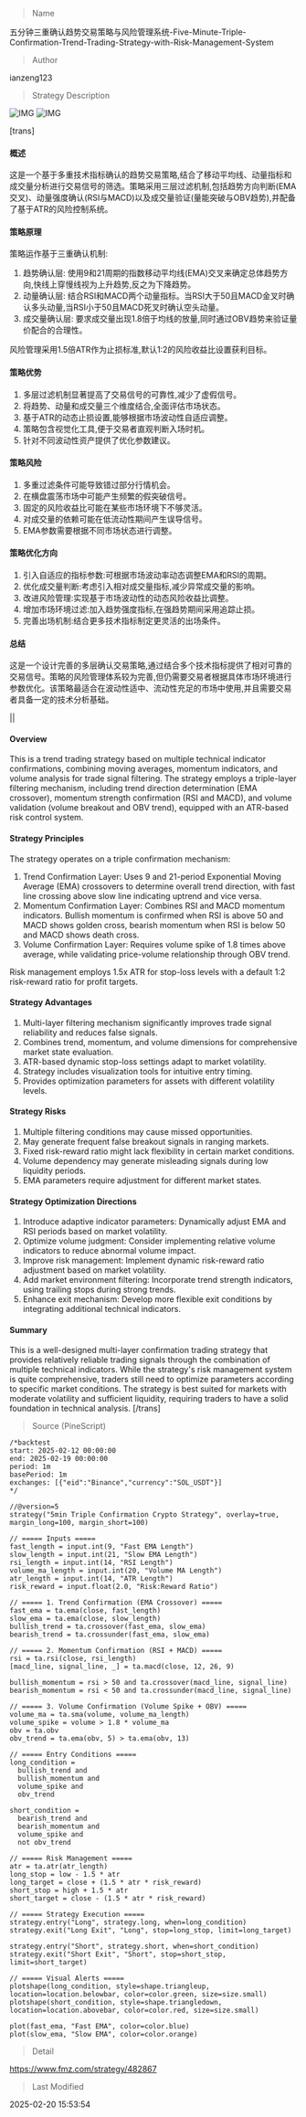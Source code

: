 
> Name

五分钟三重确认趋势交易策略与风险管理系统-Five-Minute-Triple-Confirmation-Trend-Trading-Strategy-with-Risk-Management-System

> Author

ianzeng123

> Strategy Description

![IMG](https://www.fmz.com/upload/asset/2d879bf775cab4b5b4604.png)
![IMG](https://www.fmz.com/upload/asset/2d8fdc3dadb2d3ed87284.png)



[trans]
#### 概述
这是一个基于多重技术指标确认的趋势交易策略,结合了移动平均线、动量指标和成交量分析进行交易信号的筛选。策略采用三层过滤机制,包括趋势方向判断(EMA交叉)、动量强度确认(RSI与MACD)以及成交量验证(量能突破与OBV趋势),并配备了基于ATR的风险控制系统。

#### 策略原理
策略运作基于三重确认机制:
1. 趋势确认层: 使用9和21周期的指数移动平均线(EMA)交叉来确定总体趋势方向,快线上穿慢线视为上升趋势,反之为下降趋势。
2. 动量确认层: 结合RSI和MACD两个动量指标。当RSI大于50且MACD金叉时确认多头动量,当RSI小于50且MACD死叉时确认空头动量。
3. 成交量确认层: 要求成交量出现1.8倍于均线的放量,同时通过OBV趋势来验证量价配合的合理性。

风险管理采用1.5倍ATR作为止损标准,默认1:2的风险收益比设置获利目标。

#### 策略优势
1. 多层过滤机制显著提高了交易信号的可靠性,减少了虚假信号。
2. 将趋势、动量和成交量三个维度结合,全面评估市场状态。
3. 基于ATR的动态止损设置,能够根据市场波动性自适应调整。
4. 策略包含视觉化工具,便于交易者直观判断入场时机。
5. 针对不同波动性资产提供了优化参数建议。

#### 策略风险
1. 多重过滤条件可能导致错过部分行情机会。
2. 在横盘震荡市场中可能产生频繁的假突破信号。
3. 固定的风险收益比可能在某些市场环境下不够灵活。
4. 对成交量的依赖可能在低流动性期间产生误导信号。
5. EMA参数需要根据不同市场状态进行调整。

#### 策略优化方向
1. 引入自适应的指标参数:可根据市场波动率动态调整EMA和RSI的周期。
2. 优化成交量判断:考虑引入相对成交量指标,减少异常成交量的影响。
3. 改进风险管理:实现基于市场波动性的动态风险收益比调整。
4. 增加市场环境过滤:加入趋势强度指标,在强趋势期间采用追踪止损。
5. 完善出场机制:结合更多技术指标制定更灵活的出场条件。

#### 总结
这是一个设计完善的多层确认交易策略,通过结合多个技术指标提供了相对可靠的交易信号。策略的风险管理体系较为完善,但仍需要交易者根据具体市场环境进行参数优化。该策略最适合在波动性适中、流动性充足的市场中使用,并且需要交易者具备一定的技术分析基础。

|| 

#### Overview
This is a trend trading strategy based on multiple technical indicator confirmations, combining moving averages, momentum indicators, and volume analysis for trade signal filtering. The strategy employs a triple-layer filtering mechanism, including trend direction determination (EMA crossover), momentum strength confirmation (RSI and MACD), and volume validation (volume breakout and OBV trend), equipped with an ATR-based risk control system.

#### Strategy Principles
The strategy operates on a triple confirmation mechanism:
1. Trend Confirmation Layer: Uses 9 and 21-period Exponential Moving Average (EMA) crossovers to determine overall trend direction, with fast line crossing above slow line indicating uptrend and vice versa.
2. Momentum Confirmation Layer: Combines RSI and MACD momentum indicators. Bullish momentum is confirmed when RSI is above 50 and MACD shows golden cross, bearish momentum when RSI is below 50 and MACD shows death cross.
3. Volume Confirmation Layer: Requires volume spike of 1.8 times above average, while validating price-volume relationship through OBV trend.

Risk management employs 1.5x ATR for stop-loss levels with a default 1:2 risk-reward ratio for profit targets.

#### Strategy Advantages
1. Multi-layer filtering mechanism significantly improves trade signal reliability and reduces false signals.
2. Combines trend, momentum, and volume dimensions for comprehensive market state evaluation.
3. ATR-based dynamic stop-loss settings adapt to market volatility.
4. Strategy includes visualization tools for intuitive entry timing.
5. Provides optimization parameters for assets with different volatility levels.

#### Strategy Risks
1. Multiple filtering conditions may cause missed opportunities.
2. May generate frequent false breakout signals in ranging markets.
3. Fixed risk-reward ratio might lack flexibility in certain market conditions.
4. Volume dependency may generate misleading signals during low liquidity periods.
5. EMA parameters require adjustment for different market states.

#### Strategy Optimization Directions
1. Introduce adaptive indicator parameters: Dynamically adjust EMA and RSI periods based on market volatility.
2. Optimize volume judgment: Consider implementing relative volume indicators to reduce abnormal volume impact.
3. Improve risk management: Implement dynamic risk-reward ratio adjustment based on market volatility.
4. Add market environment filtering: Incorporate trend strength indicators, using trailing stops during strong trends.
5. Enhance exit mechanism: Develop more flexible exit conditions by integrating additional technical indicators.

#### Summary
This is a well-designed multi-layer confirmation trading strategy that provides relatively reliable trading signals through the combination of multiple technical indicators. While the strategy's risk management system is quite comprehensive, traders still need to optimize parameters according to specific market conditions. The strategy is best suited for markets with moderate volatility and sufficient liquidity, requiring traders to have a solid foundation in technical analysis.
[/trans]



> Source (PineScript)

``` pinescript
/*backtest
start: 2025-02-12 00:00:00
end: 2025-02-19 00:00:00
period: 1m
basePeriod: 1m
exchanges: [{"eid":"Binance","currency":"SOL_USDT"}]
*/

//@version=5
strategy("5min Triple Confirmation Crypto Strategy", overlay=true, margin_long=100, margin_short=100)

// ===== Inputs =====
fast_length = input.int(9, "Fast EMA Length")
slow_length = input.int(21, "Slow EMA Length")
rsi_length = input.int(14, "RSI Length")
volume_ma_length = input.int(20, "Volume MA Length")
atr_length = input.int(14, "ATR Length")
risk_reward = input.float(2.0, "Risk:Reward Ratio")

// ===== 1. Trend Confirmation (EMA Crossover) =====
fast_ema = ta.ema(close, fast_length)
slow_ema = ta.ema(close, slow_length)
bullish_trend = ta.crossover(fast_ema, slow_ema)
bearish_trend = ta.crossunder(fast_ema, slow_ema)

// ===== 2. Momentum Confirmation (RSI + MACD) =====
rsi = ta.rsi(close, rsi_length)
[macd_line, signal_line, _] = ta.macd(close, 12, 26, 9)

bullish_momentum = rsi > 50 and ta.crossover(macd_line, signal_line)
bearish_momentum = rsi < 50 and ta.crossunder(macd_line, signal_line)

// ===== 3. Volume Confirmation (Volume Spike + OBV) =====
volume_ma = ta.sma(volume, volume_ma_length)
volume_spike = volume > 1.8 * volume_ma
obv = ta.obv
obv_trend = ta.ema(obv, 5) > ta.ema(obv, 13)

// ===== Entry Conditions =====
long_condition = 
  bullish_trend and 
  bullish_momentum and 
  volume_spike and 
  obv_trend

short_condition = 
  bearish_trend and 
  bearish_momentum and 
  volume_spike and 
  not obv_trend

// ===== Risk Management =====
atr = ta.atr(atr_length)
long_stop = low - 1.5 * atr
long_target = close + (1.5 * atr * risk_reward)
short_stop = high + 1.5 * atr
short_target = close - (1.5 * atr * risk_reward)

// ===== Strategy Execution =====
strategy.entry("Long", strategy.long, when=long_condition)
strategy.exit("Long Exit", "Long", stop=long_stop, limit=long_target)

strategy.entry("Short", strategy.short, when=short_condition)
strategy.exit("Short Exit", "Short", stop=short_stop, limit=short_target)

// ===== Visual Alerts =====
plotshape(long_condition, style=shape.triangleup, location=location.belowbar, color=color.green, size=size.small)
plotshape(short_condition, style=shape.triangledown, location=location.abovebar, color=color.red, size=size.small)

plot(fast_ema, "Fast EMA", color=color.blue)
plot(slow_ema, "Slow EMA", color=color.orange)
```

> Detail

https://www.fmz.com/strategy/482867

> Last Modified

2025-02-20 15:53:54
